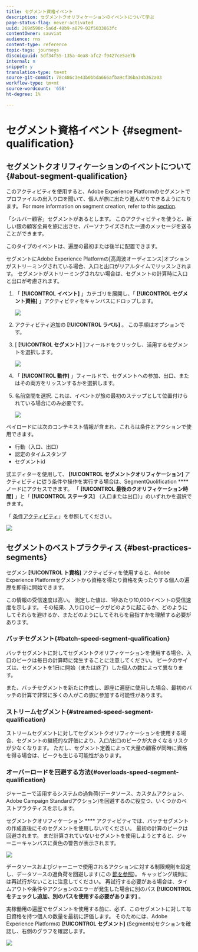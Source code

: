 ```yaml
---
title: セグメント資格イベント
description: セグメントクオリフィケーションのイベントについて学ぶ
page-status-flag: never-activated
uuid: 269d590c-5a6d-40b9-a879-02f5033863fc
contentOwner: sauviat
audience: rns
content-type: reference
topic-tags: journeys
discoiquuid: 5df34f55-135a-4ea8-afc2-f9427ce5ae7b
internal: n
snippet: y
translation-type: tm+mt
source-git-commit: 78c486c3e43b0bbda666afba9cf36ba34b362a03
workflow-type: tm+mt
source-wordcount: '658'
ht-degree: 1%

---
```



# セグメント資格イベント {#segment-qualification}

## セグメントクオリフィケーションのイベントについて{#about-segment-qualification}

このアクティビティを使用すると、Adobe Experience Platformのセグメントでプロファイルの出入り口を聞いて、個人が旅に出たり進んだりできるようになります。 For more information on segment creation, refer to this [section](../segment/about-segments.md).

「シルバー顧客」セグメントがあるとします。 このアクティビティを使うと、新しい銀の顧客全員を旅に出させ、パーソナライズされた一連のメッセージを送ることができます。

このタイプのイベントは、遍歴の最初または後半に配置できます。

セグメントにAdobe Experience Platformの[高周波オーディエンス]オプションがストリーミングされている場合、入口と出口がリアルタイムでリッスンされます。 セグメントがストリーミングされない場合は、セグメントの計算時に入口と出口が考慮されます。

1. 「 **[!UICONTROL イベント]** 」カテゴリを展開し、「 **[!UICONTROL セグメント資格]** 」アクティビティをキャンバスにドロップします。

   ![](../assets/segment5.png)

1. アクティビティ追加の **[!UICONTROL ラベル]** 。 この手順はオプションです。

1. [ **[!UICONTROL セグメント]** ]フィールドをクリックし、活用するセグメントを選択します。

   ![](../assets/segment6.png)

1. 「 **[!UICONTROL 動作]** 」フィールドで、セグメントへの参加、出口、またはその両方をリッスンするかを選択します。

1. 名前空間を選択. これは、イベントが旅の最初のステップとして位置付けられている場合にのみ必要です。

   ![](../assets/segment7.png)

ペイロードには次のコンテキスト情報が含まれ、これらは条件とアクションで使用できます。

* 行動（入口、出口）
* 認定のタイムスタンプ
* セグメントid

式エディターを使用して、 **[!UICONTROL セグメントクオリフィケーション]** アクティビティに従う条件や操作を実行する場合は、SegmentQuolification **** ノードにアクセスできます。 「 **[!UICONTROL 最後のクオリフィケーション時間]** 」と「 **[!UICONTROL ステータス]** （入口または出口）」のいずれかを選択できます。

「 [条件アクティビティ](../building-journeys/condition-activity.md#about_condition)」を参照してください。

![](../assets/segment8.png)

## セグメントのベストプラクティス {#best-practices-segments}

セグメン **[!UICONTROL ト資格]** アクティビティを使用すると、Adobe Experience Platformセグメントから資格を得たり資格を失ったりする個人の遍歴を即座に開始できます。

この情報の受信速度は高い。 測定した値は、1秒あたり10,000イベントの受信速度を示します。 その結果、入り口のピークがどのように起こるか、どのようにしてそれらを避けるか、またどのようにしてそれらを目指すかを理解する必要があります。

### バッチセグメント{#batch-speed-segment-qualification}

バッチセグメントに対してセグメントクオリフィケーションを使用する場合、入口のピークは毎日の計算時に発生することに注意してください。 ピークのサイズは、セグメントを1日に開始（または終了）した個人の数によって異なります。

また、バッチセグメントを新たに作成し、即座に遍歴に使用した場合、最初のバッチの計算で非常に多くの人がこの旅に参加する可能性があります。

### ストリームセグメント{#streamed-speed-segment-qualification}

ストリームセグメントに対してセグメントクオリフィケーションを使用する場合、セグメントの継続的な評価により、入口/出口のピークが大きくなるリスクが少なくなります。 ただし、セグメント定義によって大量の顧客が同時に資格を得る場合は、ピークも生じる可能性があります。

### オーバーロードを回避する方法{#overloads-speed-segment-qualification}

ジャーニーで活用するシステムの過負荷(データソース、カスタムアクション、Adobe Campaign Standardアクション)を回避するのに役立つ、いくつかのベストプラクティスを示します。

セグメントクオリフィケーション **** アクティビティでは、バッチセグメントの作成直後にそのセグメントを使用しないでください。 最初の計算のピークは回避されます。 まだ計算されていないセグメントを使用しようとすると、ジャーニーキャンバスに黄色の警告が表示されます。

![](../assets/segment-error.png)

データソースおよびジャーニーで使用されるアクションに対する制限規則を設定し、データソースの過負荷を回避します(この [節を参照](../api/capping.md))。 キャッピング規則には再試行がないことに注意してください。 再試行する必要がある場合は、タイムアウトや条件やアクションのエラーが発生した場合に別のパス **[!UICONTROL をチェックし追加、別のパスを使用する必要があります]** 。

実稼働用の遍歴でセグメントを使用する前に、必ず、このセグメントに対して毎日資格を持つ個人の数量を最初に評価します。 そのためには、Adobe Experience Platformの **[!UICONTROL セグメント]** (Segments)セクションを確認し、右側のグラフを確認します。

![](../assets/segment-overload.png)
